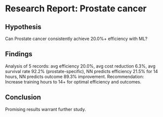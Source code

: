 # Research Report: Prostate cancer

## Hypothesis
Can Prostate cancer consistently achieve 20.0%+ efficiency with ML?

## Findings
Analysis of 5 records: avg efficiency 20.0%, avg cost reduction 6.3%, avg survival rate 92.2% (prostate-specific), NN predicts efficiency 21.5% for 14 hours, NN predicts outcome 89.3% improvement. Recommendation: Increase training hours to 14+ for optimal efficiency and outcomes.

## Conclusion
Promising results warrant further study.